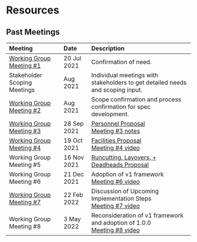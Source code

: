 # Resources

## Past Meetings

| Meeting     | Date  | Description                          |
| :---------- | :---- |:----------------------------------- |
| [Working Group Meeting #1](https://docs.google.com/presentation/d/1ZWjaPDi5MZkWt3kzdOw1CXEGfphbeSdkenjKOAwy7aY) | 20 Jul 2021 | Confirmation of need. |
| Stakeholder Scoping Meetings | Aug 2021 | Individual meetings with stakeholders to get detailed needs and scoping input. |
| [Working Group Meeting #2](https://docs.google.com/presentation/d/1n4ffD1564f_r5WVZlST7w2M0FH0vW6zrQ6dQ1cagvoE) | Aug 2021 | Scope confirmation and process confirmation for spec development. |
| [Working Group Meeting #3](https://docs.google.com/presentation/d/19TKTKTW54Vs8EeQ76kN8xAO-qFMUUTlj-LT9bYlJQXQ) |  28 Sep 2021 | [Personnel Proposal](https://docs.google.com/document/d/1doswkEZ2kt6ACLHQJQ3k_jBlQGppGnU1BSkbYM8Lybw) <br /> [Meeting #3 notes](https://docs.google.com/document/d/1w2y7aHPlQ-A1ls3LDfYqolM9vhd3Z05fiNqec5Jxxd4) |
| [Working Group Meeting #4](https://docs.google.com/presentation/d/17aNfY1duDNa_fX3ByUqarzsvHhuRsybbvaGxwCZEMZg) | 19 Oct 2021 | [Facilities Proposal](https://docs.google.com/document/d/1bUheweHg5udmBqJIJehO9g8r_JyoU6jLuicbJ8Fgag0) <br /> [Meeting #4 video](https://drive.google.com/file/d/1LBgMbdRb0mnO2PtVIUVq8TIiyr3tP0ly/view?usp=sharing) |
| Working Group Meeting #5 |  16 Nov 2021 | [Runcutting, Layovers, +  Deadheads Proposal](https://docs.google.com/document/d/1PZMmyNuxOuzx3pKLehfHs9cFcfSpbpiOoUJk0x2MqLo) |
| Working Group Meeting #6 |  21 Dec 2021 | Adoption of v1 framework <br /> [Meeting #6 video](https://drive.google.com/file/d/1P5BymBL2xXCH-sTfAwYKzUOGHqrQSjn2/view?usp=sharing) |
| [Working Group Meeting #7](https://docs.google.com/presentation/d/131y4sqJ4yI0YfeXVJM7s6HMsheJOEUJRbnxO7Y5RaWw/edit?usp=sharing) | 22 Feb 2022 | Discussion of Upcoming Implementation Steps <br /> [Meeting #7 video](https://drive.google.com/file/d/1fA8a_8YoaJOS0ZqwSKzQWDy88-T2dOTd/view?usp=sharing) |
| Working Group Meeting #8 | 3 May 2022 | Reconsideration of v1 framework and adoption of 1.0.0 <br /> [Meeting #8 video](https://drive.google.com/file/d/1aJ-Vbu-wFHdI01tAHH40ZCpvpawMD7Sx/view?usp=sharing) |
